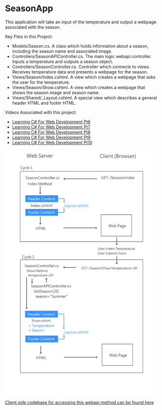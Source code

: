 # SeasonApp

This application will take an input of the temperature and output a webpage associated with the season.

Key Files in this Project:
- Models/Season.cs. A class which holds information about a season, including the season name and associated image.
- Controllers/SeasonAPIController.cs. The main logic webapi controller. Inputs a temperature and outputs a season object.
- Controllers/SeasonController.cs. Controller which connects to views. Receives temperature data and presents a webpage for the season.
- Views/Season/Index.cshtml. A view which creates a webpage that asks the user for the temperature.
- Views/Season/Show.cshtml. A view which creates a webpage that shows the season image and season name. 
- Views/Shared/\_Layout.cshtml. A special view which describes a general header HTML and footer HTML. 

Videos Associated with this project:
- [Learning C# For Web Development Pt6](https://www.youtube.com/watch?v=LtUtbXfPQI0&feature=youtu.be)
- [Learning C# For Web Development Pt7](https://www.youtube.com/watch?v=pmvf7DMOgLk&feature=youtu.be)
- [Learning C# For Web Development Pt8](https://www.youtube.com/watch?v=AjluOmFRPME&feature=youtu.be)
- [Learning C# For Web Development Pt9](https://www.youtube.com/watch?v=yu59Owd85bM&feature=youtu.be)
- [Learning C# For Web Development Pt10](https://www.youtube.com/watch?v=D0CzWSE1fDw&feature=youtu.be)

![Diagram Depicting the flow of information](https://github.com/christinebittle/SeasonApp/blob/master/SeasonApp/Content/images/server_rendered_pages.png)

[Client side codebase for accessing this webapi method can be found here](https://github.com/christinebittle/seasonapp_xhr)

